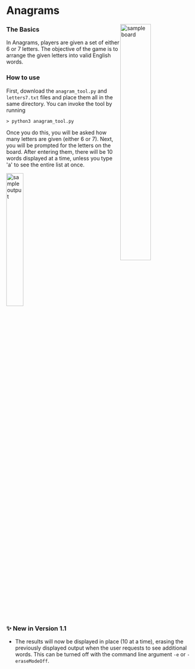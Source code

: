 # Anagrams  

<img src="https://github.com/k-gerner/Game-Pigeon-Solvers/blob/master/Images/Anagrams/sampleAnagramsBoard.jpeg" alt = "sample board" width="40%" align = "right">   

### The Basics  
In Anagrams, players are given a set of either 6 or 7 letters. The objective of the game is to arrange the given letters into valid English words.  
### How to use  
First, download the `anagram_tool.py` and `letters7.txt` files and place them all in the same directory. You can invoke the tool by running  
```
> python3 anagram_tool.py
```  
Once you do this, you will be asked how many letters are given (either 6 or 7). Next, you will be prompted for the letters on the board. After entering them, there will be 10 words displayed at a time, unless you type 'a' to see the entire list at once.  

<img src="https://github.com/k-gerner/Game-Pigeon-Solvers/blob/master/Images/Anagrams/sampleAnagramsOutput.png" alt = "sample output" width = "30%">

### ✨ New in Version 1.1
* The results will now be displayed in place (10 at a time), erasing the previously displayed output when the user requests to see additional words. This can be turned off with the command line argument `-e` or `-eraseModeOff`.

